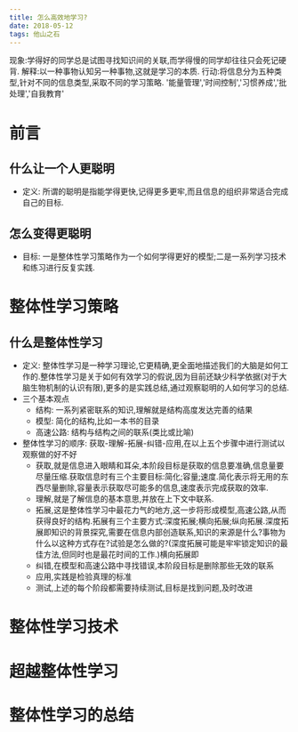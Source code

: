```yaml
---
title: 怎么高效地学习?
date: 2018-05-12
tags: 他山之石
---
```


现象:学得好的同学总是试图寻找知识间的关联,而学得慢的同学却往往只会死记硬背.
解释:以一种事物认知另一种事物,这就是学习的本质.
行动:将信息分为五种类型,针对不同的信息类型,采取不同的学习策略.
'能量管理','时间控制','习惯养成','批处理','自我教育'
 <!-- more -->

# 前言

## 什么让一个人更聪明

* 定义: 所谓的聪明是指能学得更快,记得更多更牢,而且信息的组织非常适合完成自己的目标.

## 怎么变得更聪明

* 目标: 一是整体性学习策略作为一个如何学得更好的模型;二是一系列学习技术和练习进行反复实践.

# 整体性学习策略

## 什么是整体性学习

* 定义: 整体性学习是一种学习理论,它更精确,更全面地描述我们的大脑是如何工作的.整体性学习是关于如何有效学习的假说,因为目前还缺少科学依据(对于大脑生物机制的认识有限),更多的是实践总结,通过观察聪明的人如何学习的总结.
* 三个基本观点
  * 结构: 一系列紧密联系的知识,理解就是结构高度发达完善的结果
  * 模型: 简化的结构,比如一本书的目录
  * 高速公路: 结构与结构之间的联系(类比或比喻)
* 整体性学习的顺序: 获取-理解-拓展-纠错-应用,在以上五个步骤中进行测试以观察做的好不好
  * 获取,就是信息进入眼睛和耳朵,本阶段目标是获取的信息要准确,信息量要尽量压缩.获取信息时有三个主要目标:简化;容量;速度.简化表示将无用的东西尽量删除,容量表示获取尽可能多的信息,速度表示完成获取的效率.
  * 理解,就是了解信息的基本意思,并放在上下文中联系.
  * 拓展,这是整体性学习中最花力气的地方,这一步将形成模型,高速公路,从而获得良好的结构.拓展有三个主要方式:深度拓展;横向拓展;纵向拓展.深度拓展即知识的背景探究,需要在信息内部创造联系,知识的来源是什么?事物为什么以这种方式存在?试验是怎么做的?(深度拓展可能是牢牢锁定知识的最佳方法,但同时也是最花时间的工作.)横向拓展即
  * 纠错,在模型和高速公路中寻找错误,本阶段目标是删除那些无效的联系
  * 应用,实践是检验真理的标准
  * 测试,上述的每个阶段都需要持续测试,目标是找到问题,及时改进

# 整体性学习技术

# 超越整体性学习

# 整体性学习的总结